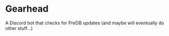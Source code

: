 # Gearhead
A Discord bot that checks for PreDB updates (and maybe will eventually do other stuff...)
